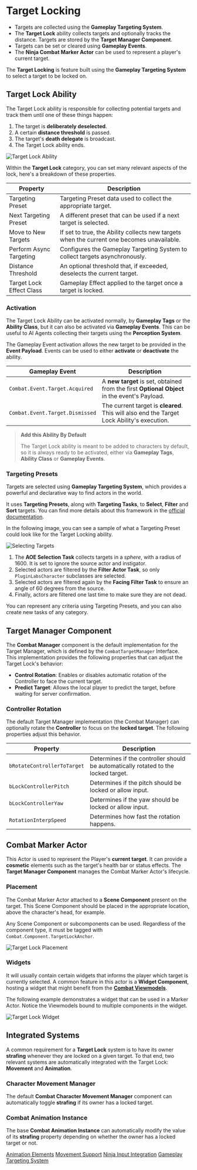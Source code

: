 # Target Locking
<primary-label ref="combat"/>

<tldr>
    <ul>
        <li>Targets are collected using the <b>Gameplay Targeting System</b>.</li>
        <li>The <b>Target Lock</b> ability collects targets and optionally tracks the distance. Targets are stored by the <b>Target Manager Component</b>.</li>
        <li>Targets can be set or cleared using <b>Gameplay Events</b>.</li>
        <li>The <b>Ninja Combat Marker Actor</b> can be used to represent a player's current target.</li>
    </ul>
</tldr>

The **Target Locking** is feature built using the **Gameplay Targeting System** to select a target to be locked on. 

## Target Lock Ability

The Target Lock ability is responsible for collecting potential targets and track them until one of these things happen:

1. The target is **deliberately deselected**.
2. A certain **distance threshold** is passed. 
3. The target's **death delegate** is broadcast.
4. The Target Lock ability ends.

<img src="cbt_target_ability.png" alt="Target Lock Ability" thumbnail="true" border-effect="line"/>

Within the **Target Lock** category, you can set many relevant aspects of the lock, here's a breakdown of these
properties.

| Property                 | Description                                                                                |
|--------------------------|--------------------------------------------------------------------------------------------|
| Targeting Preset         | Targeting Preset data used to collect the appropriate target.                              |
| Next Targeting Preset    | A different preset that can be used if a next target is selected.                          |
| Move to New Targets      | If set to true, the Ability collects new targets when the current one becomes unavailable. |
| Perform Async Targeting  | Configures the Gameplay Targeting System to collect targets asynchronously.                |
| Distance Threshold       | An optional threshold that, if exceeded, deselects the current target.                     |
| Target Lock Effect Class | Gameplay Effect applied to the target once a target is locked.                             |

### Activation

The Target Lock Ability can be activated normally, by **Gameplay Tags** or the **Ability Class**, but it can also be 
activated via **Gameplay Events**. This can be useful to AI Agents collecting their targets using the **Perception System**.

The Gameplay Event activation allows the new target to be provided in the **Event Payload**. Events can be used to 
either **activate** or **deactivate** the ability.

| Gameplay Event                  | Description                                                                                  |
|---------------------------------|----------------------------------------------------------------------------------------------|
| `Combat.Event.Target.Acquired`  | A **new target** is set, obtained from the first **Optional Object** in the event's Payload. |
| `Combat.Event.Target.Dismissed` | The current target is **cleared**. This will also end the Target Lock Ability's execution.   |

> **Add this Ability By Default**
> 
> The Target Lock ability is meant to be added to characters by default, so it is always ready to be activated, either
> via **Gameplay Tags**, **Ability Class** or **Gameplay Events**.

### Targeting Presets

Targets are selected using **Gameplay Targeting System**, which provides a powerful and declarative way to find actors 
in the world.

It uses **Targeting Presets**, along with **Targeting Tasks**, to **Select**, **Filter** and **Sort** targets. You can 
find more details about this framework in the [official documentation][1].

In the following image, you can see a sample of what a Targeting Preset could look like for the Target Locking ability. 

<img src="cbt_target_preset.png" alt="Selecting Targets" thumbnail="true" border-effect="line"/>

1. The **AOE Selection Task** collects targets in a _sphere_, with a radius of 1600. It is set to ignore the source actor and instigator.
2. Selected actors are filtered by the **Filter Actor Task**, so only `PluginLabsCharacter` subclasses are selected.
3. Selected actors are filtered again by the **Facing Filter Task** to ensure an angle of 60 degrees from the source.
4. Finally, actors are filtered one last time to make sure they are not dead.

You can represent any criteria using Targeting Presets, and you can also create new tasks of any category.

## Target Manager Component

The **Combat Manager** component is the default implementation for the Target Manager, which is defined by the `CombatTargetManager` 
Interface. This implementation provides the following properties that can adjust the Target Lock's
behavior:

- **Control Rotation**: Enables or disables automatic rotation of the Controller to face the current target.
- **Predict Target**: Allows the local player to predict the target, before waiting for server confirmation.

### Controller Rotation

The default Target Manager implementation (the Combat Manager) can optionally rotate the **Controller** to focus on
the **locked target**. The following properties adjust this behavior.

| Property                    | Description                                                                        |
|-----------------------------|------------------------------------------------------------------------------------|
| `bRotateControllerToTarget` | Determines if the controller should be automatically rotated to the locked target. |
| `bLockControllerPitch`      | Determines if the pitch should be locked or allow input.                           |
| `bLockControllerYaw`        | Determines if the yaw should be locked or allow input.                             |
| `RotationInterpSpeed`       | Determines how fast the rotation happens.                                          |

## Combat Marker Actor

This Actor is used to represent the Player's **current target**. It can provide a **cosmetic** elements such as the 
target's health bar or status effects. The **Target Manager Component** manages the Combat Marker Actor's lifecycle. 

### Placement

The Combat Marker Actor attached to a **Scene Component** present on the target. This Scene Component should be placed
in the appropriate location, above the character's head, for example.

Any Scene Component or subcomponents can be used. Regardless of the component type, it must be tagged with 
`Combat.Component.TargetLockAnchor`. 

<img src="cbt_target_marker_placement.png" alt="Target Lock Placement" thumbnail="true" border-effect="line"/>

### Widgets

It will usually contain certain widgets that informs the player which target is currently selected. A common feature in 
this actor is a **Widget Component**, hosting a widget that might benefit from the **[Combat Viewmodels](cbt_user_interface.md#umg-viewmodels)**.

The following example demonstrates a widget that can be used in a Marker Actor. Notice the Viewmodels bound to multiple
components in the widget.

<img src="cbt_target_marker_widget.png" alt="Target Lock Widget" thumbnail="true" border-effect="line"/>

## Integrated Systems

A common requirement for a **Target Lock** system is to have its owner **strafing** whenever they are locked on a given
target. To that end, two relevant systems are automatically integrated with the Target Lock: **Movement** and 
**Animation**.

### Character Movement Manager

The default **Combat Character Movement Manager** component can automatically toggle **strafing** if its owner has a 
locked target.

### Combat Animation Instance

The base **Combat Animation Instance** can automatically modify the value of its **strafing** property depending on 
whether the owner has a locked target or not.

[1]: https://dev.epicgames.com/documentation/en-us/unreal-engine/gameplay-targeting-system-in-unreal-engine

<seealso style="cards">
    <category ref="related">
        <a href="cbt_character_animation.md" summary="Information about animation elements.">Animation Elements</a>
        <a href="cbt_movement_component.md" summary="Details about the Movement Component.">Movement Support</a>
        <a href="cbt_integration_input.md" summary="Integration with Ninja Input.">Ninja Input Integration</a>
    </category>
    <category ref="external">
        <a href="https://dev.epicgames.com/documentation/en-us/unreal-engine/gameplay-targeting-system-in-unreal-engine" summary="Official documentation for the Gameplay Targeting System.">Gameplay Targeting System</a>
    </category>
</seealso>